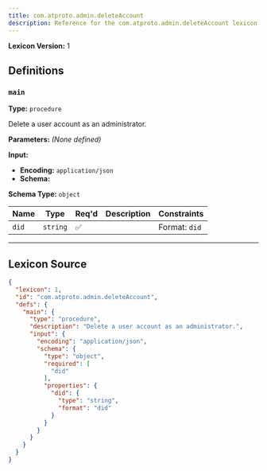 ```yaml
---
title: com.atproto.admin.deleteAccount
description: Reference for the com.atproto.admin.deleteAccount lexicon
---
```

**Lexicon Version:** 1

## Definitions

<a name="main"></a>
### `main`

**Type:** `procedure`

Delete a user account as an administrator.

**Parameters:** _(None defined)_

**Input:**

- **Encoding:** `application/json`
- **Schema:**

**Schema Type:** `object`

| Name | Type | Req'd  | Description | Constraints |
|------|------|----------|-------------|-------------|
| `did` | `string` | ✅  |  | Format: `did` |

---

## Lexicon Source
```json
{
  "lexicon": 1,
  "id": "com.atproto.admin.deleteAccount",
  "defs": {
    "main": {
      "type": "procedure",
      "description": "Delete a user account as an administrator.",
      "input": {
        "encoding": "application/json",
        "schema": {
          "type": "object",
          "required": [
            "did"
          ],
          "properties": {
            "did": {
              "type": "string",
              "format": "did"
            }
          }
        }
      }
    }
  }
}
```
